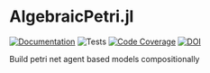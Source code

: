 # AlgebraicPetri.jl

[![Documentation](https://github.com/AlgebraicJulia/AlgebraicPetri.jl/workflows/Documentation/badge.svg)](https://algebraicjulia.github.io/AlgebraicPetri.jl/dev/)
![Tests](https://github.com/AlgebraicJulia/AlgebraicPetri.jl/workflows/Tests/badge.svg)
[![Code Coverage](https://codecov.io/gh/AlgebraicJulia/AlgebraicPetri.jl/branch/master/graph/badge.svg)](https://codecov.io/gh/AlgebraicJulia/AlgebraicPetri.jl)
[![DOI](https://zenodo.org/badge/275202510.svg)](https://zenodo.org/badge/latestdoi/275202510)

Build petri net agent based models compositionally
